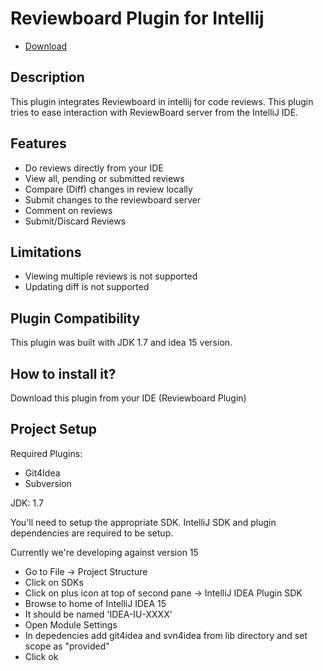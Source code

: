 # Reviewboard Plugin for Intellij
- [Download](https://plugins.jetbrains.com/plugin/7872)

Description
-------------
This plugin integrates Reviewboard in intellij for code reviews. 
This plugin tries to ease interaction with ReviewBoard server from the IntelliJ IDE.

Features
-------------
* Do reviews directly from your IDE
* View all, pending or submitted reviews
* Compare (Diff) changes in review locally
* Submit changes to the reviewboard server
* Comment on reviews
* Submit/Discard Reviews

Limitations
-------------
* Viewing multiple reviews is not supported
* Updating diff is not supported

Plugin Compatibility
-------------
This plugin was built with JDK 1.7 and idea 15 version.

How to install it?
-------------
Download this plugin from your IDE (Reviewboard Plugin)

Project Setup
-------------
Required Plugins:
* Git4Idea
* Subversion

JDK: 1.7

You'll need to setup the appropriate SDK. IntelliJ SDK and plugin dependencies are required to be setup.

Currently we're developing against version 15

* Go to File -> Project Structure
* Click on SDKs
* Click on plus icon at top of second pane -> IntelliJ IDEA Plugin SDK
* Browse to home of IntelliJ IDEA 15
* It should be named 'IDEA-IU-XXXX'
* Open Module Settings 
* In depedencies add git4idea and svn4idea from lib directory and set scope as "provided"
* Click ok
